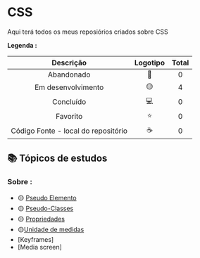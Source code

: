 # CSS
 
<p> Aqui terá todos os meus reposiórios criados sobre CSS </p>
 

<strong> Legenda :</strong>

|Descrição | Logotipo   | Total |
|:--: |:--:|:--:|
| Abandonado | 🔴 | 0 |
| Em desenvolvimento    |  🟡  | 4 |
| Concluído    |  💻  | 0 |
| Favorito | ⭐ | 0 |
| Código Fonte - local do repositório | ☕| 0 |



## 📚 Tópicos de estudos 


### Sobre :

* 🟡 [Pseudo Elemento](https://github.com/LeandroPereira2603/CSS/blob/main/Explica%C3%A7%C3%B4es/pseudo-elemento.md)
* 🟡 [Pseudo-Classes](https://github.com/LeandroPereira2603/CSS/blob/main/Explica%C3%A7%C3%B4es/pseudo-classes.md)
* 🟡 [Propriedades ](https://github.com/LeandroPereira2603/CSS/blob/main/Explica%C3%A7%C3%B4es/propriedades.md)
* 🟡[Unidade de medidas](https://github.com/LeandroPereira2603/CSS/blob/main/Explica%C3%A7%C3%B4es/medidas.md)
* [Keyframes]
* [Media screen]
